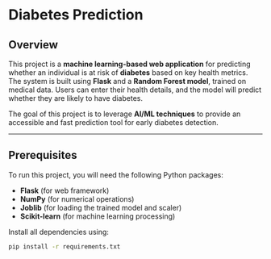 # Diabetes Prediction  

## Overview  
This project is a **machine learning-based web application** for predicting whether an individual is at risk of **diabetes** based on key health metrics. The system is built using **Flask** and a **Random Forest model**, trained on medical data. Users can enter their health details, and the model will predict whether they are likely to have diabetes.  

The goal of this project is to leverage **AI/ML techniques** to provide an accessible and fast prediction tool for early diabetes detection.  

---

## Prerequisites  
To run this project, you will need the following Python packages:  

- **Flask** (for web framework)  
- **NumPy** (for numerical operations)  
- **Joblib** (for loading the trained model and scaler)  
- **Scikit-learn** (for machine learning processing)  

Install all dependencies using:  

```bash
pip install -r requirements.txt
